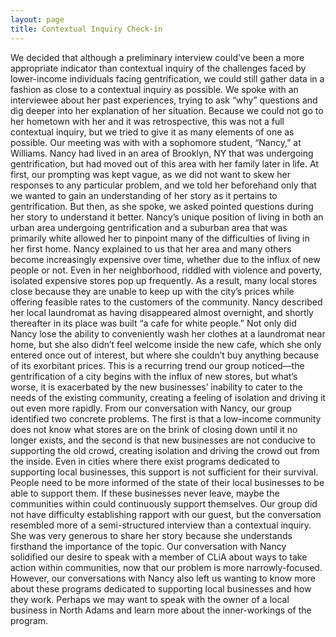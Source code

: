 ```yaml
---
layout: page
title: Contextual Inquiry Check-in
---
```


We decided that although a preliminary interview could’ve been a more appropriate indicator than contextual inquiry of the challenges faced by lower-income individuals facing gentrification, we could still gather data in a fashion as close to a contextual inquiry as possible. We spoke with an interviewee about her past experiences, trying to ask “why” questions and dig deeper into her explanation of her situation. Because we could not go to her hometown with her and it was retrospective, this was not a full contextual inquiry, but we tried to give it as many elements of one as possible. 
Our meeting was with with a sophomore student, “Nancy,” at Williams. Nancy had lived in an area of Brooklyn, NY that was undergoing gentrification, but had moved out of this area with her family later in life. At first, our prompting was kept vague, as we did not want to skew her responses to any particular problem, and we told her beforehand only that we wanted to gain an understanding of her story as it pertains to gentrification. But then, as she spoke, we asked pointed questions during her story to understand it better. Nancy’s unique position of living in both an urban area undergoing gentrification and a suburban area that was primarily white allowed her to pinpoint many of the difficulties of living in her first home. 
	Nancy explained to us that her area and many others become increasingly expensive over time, whether due to the influx of new people or not. Even in her neighborhood, riddled with violence and poverty, isolated expensive stores pop up frequently. As a result, many local stores close because they are unable to keep up with the city’s prices while offering feasible rates to the customers of the community. Nancy described her local laundromat as having disappeared almost overnight, and shortly thereafter in its place was built “a cafe for white people.” Not only did Nancy lose the ability to conveniently wash her clothes at a laundromat near home, but she also didn’t feel welcome inside the new cafe, which she only entered once out of interest, but where she couldn’t buy anything because of its exorbitant prices. This is a recurring trend our group noticed––the gentrification of a city begins with the influx of new stores, but what’s worse, it is exacerbated by the new businesses’ inability to cater to the needs of the existing community, creating a feeling of isolation and driving it out even more rapidly. 
	From our conversation with Nancy, our group identified two concrete problems. The first is that a low-income community does not know what stores are on the brink of closing down until it no longer exists, and the second is that new businesses are not conducive to supporting the old crowd, creating isolation and driving the crowd out from the inside. Even in cities where there exist programs dedicated to supporting local businesses, this support is not sufficient for their survival. People need to be more informed of the state of their local businesses to be able to support them. If these businesses never leave, maybe the communities within could continuously support themselves. 
	Our group did not have difficulty establishing rapport with our guest, but the conversation resembled more of a semi-structured interview than a contextual inquiry. She was very generous to share her story because she understands firsthand the importance of the topic. Our conversation with Nancy solidified our desire to speak with a member of CLiA about ways to take action within communities, now that our problem is more narrowly-focused. However, our conversations with Nancy also left us wanting to know more about these programs dedicated to supporting local businesses and how they work. Perhaps we may want to speak with the owner of a local business in North Adams and learn more about the inner-workings of the program.
